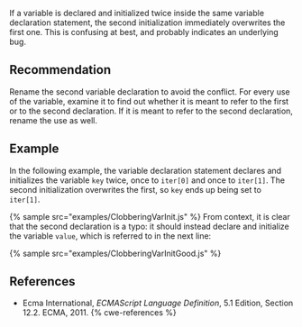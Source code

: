 If a variable is declared and initialized twice inside the same variable declaration statement, the second initialization immediately overwrites the first one. This is confusing at best, and probably indicates an underlying bug.


## Recommendation
Rename the second variable declaration to avoid the conflict. For every use of the variable, examine it to find out whether it is meant to refer to the first or to the second declaration. If it is meant to refer to the second declaration, rename the use as well.


## Example
In the following example, the variable declaration statement declares and initializes the variable `key` twice, once to `iter[0]` and once to `iter[1]`. The second initialization overwrites the first, so `key` ends up being set to `iter[1]`.

{% sample src="examples/ClobberingVarInit.js" %}
From context, it is clear that the second declaration is a typo: it should instead declare and initialize the variable `value`, which is referred to in the next line:

{% sample src="examples/ClobberingVarInitGood.js" %}

## References
* Ecma International, *ECMAScript Language Definition*, 5.1 Edition, Section 12.2. ECMA, 2011.
{% cwe-references %}
